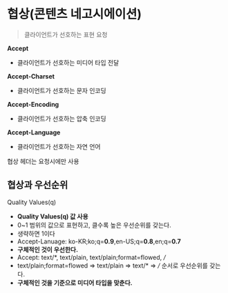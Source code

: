 # 협상(콘텐츠 네고시에이션)

> 클라이언트가 선호하는 표현 요청

**Accept**

- 클라이언트가 선호하는 미디어 타입 전달

**Accept-Charset**

- 클라이언트가 선호하는 문자 인코딩

**Accept-Encoding**

- 클라이언트가 선호하는 압축 인코딩

**Accept-Language**

- 클라이언트가 선호하는 자연 언어

협상 헤더는 요청시에만 사용

## 협상과 우선순위

Quality Values(q)

- **Quality Values(q) 값 사용**
- 0~1 범위의 값으로 표현하고, 클수록 높은 우선순위를 갖는다.
- 생략하면 1이다
- Accept-Lanuage: ko-KR;ko;q=**0.9**,en-US;q=**0.8**,en;q=**0.7**
- **구체적인 것이 우선한다.**
- Accept: text/*, text/plain, text/plain;format=flowed, */*
- text/plain;format=flowed ⇒ text/plain ⇒ text/* ⇒ */* 순서로 우선순위를 갖는다.
- **구체적인 것을 기준으로 미디어 타입을 맞춘다.**